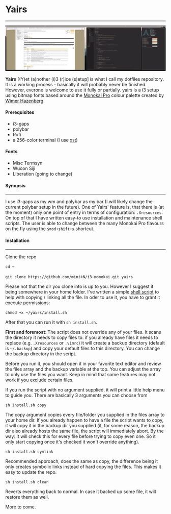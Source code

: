 # Yairs
***
![alt text](notes/1.png "Yairs")

**Yairs** [(Y)et (a)nother (i)3 (r)ice (s)etup] is what I call my dotfiles repository. It is a working process - basically it will probably never be finished. However, everone is welcome to use it fully or partially.
yairs is a i3 setup using bitmap fonts based around the [Monokai Pro](https://www.monokai.pro) colour palette created by [Wimer Hazenberg](https://www.monokai.nl).

#### Prerequisites
+ i3-gaps
+ polybar
+ Rofi
+ a 256-color terminal (I use [xst](https://github.com/gnotclub/xst))

#### Fonts
+ Misc Termsyn
+ Wucon Siji
+ Liberation (going to change)

#### Synopsis
***
I use i3-gaps as my wm and polybar as my bar (I will likely change the current polybar setup in the future).
One of Yairs' feature is, that there is (at the moment) only one point of entry in terms of configuration: `.Xresources`.
On top of that I have written easy-to use installation and maintenance shell scripts. The user is able to change 
between the many Monokai Pro flavours on the fly using the `$mod+shift+s` shortcut.

#### Installation
***
Clone the repo

    cd ~

    git clone https://github.com/minikN/i3-monokai.git yairs

Please not that the dir you clone into is up to you. However I suggest it being somewhere in your home folder.
I've written a simple [shell script](https://github.com/minikN/i3-monokai/blob/master/install.sh) to help with copying / linking
all the file. In oder to use it, you have to grant it execute permissions:

    chmod +x ~/yairs/install.sh

After that you can run it with `sh install.sh`.

**First and foremost**: The script does not override any of your files. It scans the directory it needs to copy files to.
if you already have files it needs to replace (e.g. `.Xresources` or `.vimrc`) it will create a backup directory
(default is `~/.backup`) and copy your default files to this directory. You can change the backup directory in the script.

Before you run it, you should open it in your favorite text editor and review the files array and the backup variable at 
the top. You can adjust the array to only use the files you want. Keep in mind that some features may not work if you exclude
certain files.

If you run the script with no argument supplied, it will print a little help menu to guide you. There are basically 3 arguments
you can choose from

    sh install.sh copy

The copy argument copies every file/folder you supplied in the files array to your home dir. If you already happen to have a
file the script wants to copy, it will copy it in the backup dir you supplied (if, for some reason, the backup dir also 
already hosts the same file, the script will immediately abort. By the way: It will check this for every file before trying
to copy even one. So it only start copying once it's checked it won't override anything).

    sh install.sh symlink

Recommended approach, does the same as copy, the difference being it only creates symbolic links instead of hard copying the
files. This makes it easy to update the repo.

    sh install.sh clean

Reverts everything back to normal. In case it backed up some file, it will restore them as well.

More to come.